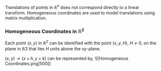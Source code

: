 Translations of points in $\mathbb{R}^n$ does not correspond directly to a linear transform. Homogeneous coordinates are used to model translations using matrix multiplication. 

### Homogeneous Coordinates in $\mathbb{R}^2$
Each point $(x, y)$ in $\mathbb{R}^2$ can be identified with the point $(x, y, H)$, $H \neq 0$, on the plane in $\mathbb{R}3$ that lies $H$ units above the $xy$-plane.

$(x,y) \rightarrow (x+h,y+k)$ can be represented by, 
![[Homogeneous Coordinates.png|500]]
